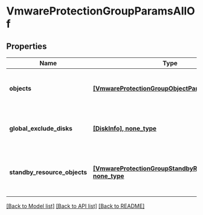 # VmwareProtectionGroupParamsAllOf


## Properties
Name | Type | Description | Notes
------------ | ------------- | ------------- | -------------
**objects** | [**[VmwareProtectionGroupObjectParams]**](VmwareProtectionGroupObjectParams.md) | Specifies the objects to include in the backup. | [optional] 
**global_exclude_disks** | [**[DiskInfo], none_type**](DiskInfo.md) | Specifies a list of disks to exclude from the backup. | [optional] 
**standby_resource_objects** | [**[VmwareProtectionGroupStandbyResourceParams], none_type**](VmwareProtectionGroupStandbyResourceParams.md) | Specifies the standby resource objects for this backup. | [optional] 

[[Back to Model list]](../README.md#documentation-for-models) [[Back to API list]](../README.md#documentation-for-api-endpoints) [[Back to README]](../README.md)


